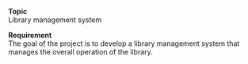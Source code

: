 **Topic**<br/>
Library management system

**Requirement**<br/>
The goal of the project is to develop a library management system that manages the overall operation of the library.
